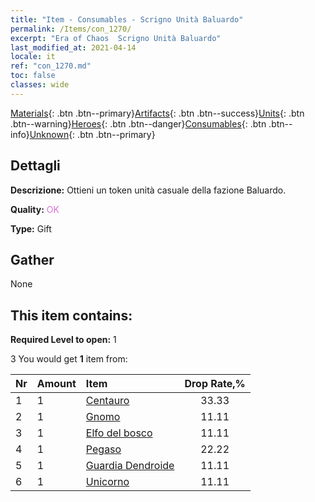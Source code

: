 ```yaml
---
title: "Item - Consumables - Scrigno Unità Baluardo"
permalink: /Items/con_1270/
excerpt: "Era of Chaos  Scrigno Unità Baluardo"
last_modified_at: 2021-04-14
locale: it
ref: "con_1270.md"
toc: false
classes: wide
---
```

 [Materials](/it/Items/){: .btn .btn--primary}[Artifacts](/it/Items/Artifacts/){: .btn .btn--success}[Units](/it/Items/Units/){: .btn .btn--warning}[Heroes](/it/Items/Heroes/){: .btn .btn--danger}[Consumables](/it/Items/Consumables/){: .btn .btn--info}[Unknown](/it/Items/Unknown/){: .btn .btn--primary}

## Dettagli
 **Descrizione:** Ottieni un token unità casuale della fazione Baluardo.

 **Quality:** <span style="color: #DA70D6">OK</span>

 **Type:** Gift

## Gather

  None

## This item contains:

 **Required Level to open:** 1

 3 You would get **1** item  from:

  | Nr | Amount |     Item    | Drop Rate,% |
  |:---|:-------|:------------|:---------:|
  | 1 | 1 | [Centauro](/it/Items/unt_199/) | 33.33 | 
  | 2 | 1 | [Gnomo](/it/Items/unt_200/) | 11.11 | 
  | 3 | 1 | [Elfo del bosco](/it/Items/unt_201/) | 11.11 | 
  | 4 | 1 | [Pegaso](/it/Items/unt_202/) | 22.22 | 
  | 5 | 1 | [Guardia Dendroide](/it/Items/unt_203/) | 11.11 | 
  | 6 | 1 | [Unicorno](/it/Items/unt_204/) | 11.11 | 
